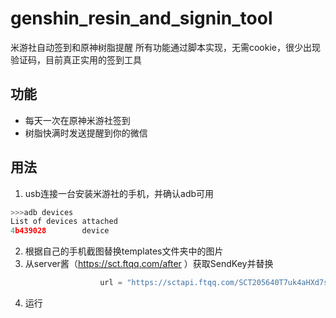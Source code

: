 # genshin_resin_and_signin_tool
米游社自动签到和原神树脂提醒
所有功能通过脚本实现，无需cookie，很少出现验证码，目前真正实用的签到工具
## 功能
- 每天一次在原神米游社签到
- 树脂快满时发送提醒到你的微信
## 用法
1. usb连接一台安装米游社的手机，并确认adb可用
```c
>>>adb devices
List of devices attached
4b439028        device
```

2. 根据自己的手机截图替换templates文件夹中的图片
3. 从server酱（https://sct.ftqq.com/after ）获取SendKey并替换
```python
                    url = "https://sctapi.ftqq.com/SCT205640T7uk4aHXd7sNje9MwcreSHWcA.send"
```
4. 运行
